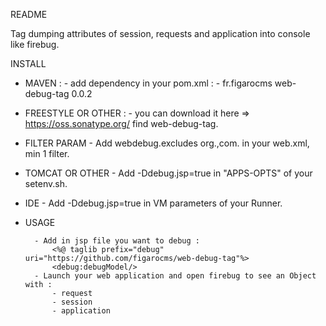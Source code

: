 README

Tag dumping attributes of session, requests and application into console like firebug.

INSTALL

  - MAVEN : 
            - add dependency in your pom.xml : 
            -   <dependency>
  		            <groupId>fr.figarocms</groupId>
		            	<artifactId>web-debug-tag</artifactId>
			            <version>0.0.2</version>
		            </dependency>
  - FREESTYLE OR OTHER :
            - you can download it here =>  https://oss.sonatype.org/ find web-debug-tag.

  - FILTER PARAM
            - Add 
              <context-param>
            	  <param-name>webdebug.excludes</param-name>
          		  <param-value>org.,com.</param-value>
          	  </context-param> 
            in your web.xml, min 1 filter. 

  - TOMCAT OR OTHER
          - Add -Ddebug.jsp=true in "APPS-OPTS" of your setenv.sh.
  
  - IDE 
          - Add -Ddebug.jsp=true in VM parameters of your Runner.

  - USAGE
          

          - Add in jsp file you want to debug : 
              <%@ taglib prefix="debug" uri="https://github.com/figarocms/web-debug-tag"%>
              <debug:debugModel/>  
          - Launch your web application and open firebug to see an Object with :
              - request
              - session
              - application
              
    


